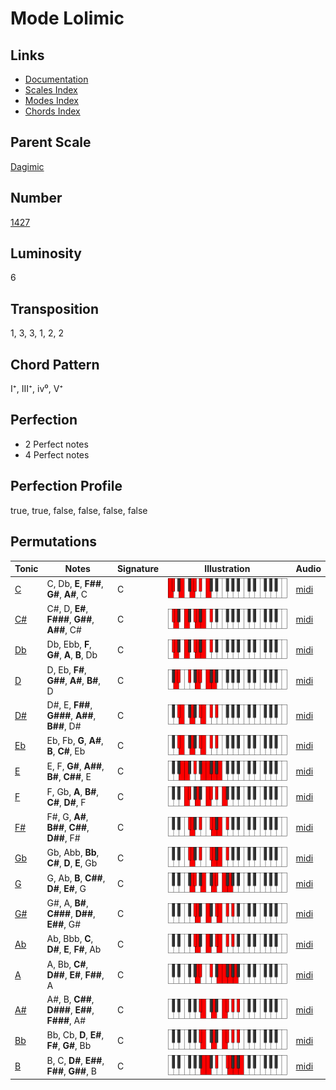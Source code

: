 # Mode Lolimic

## Links

- [Documentation](README.md)
- [Scales Index](Scales.md)
- [Modes Index](Modes.md)
- [Chords Index](Chords.md)

## Parent Scale

[Dagimic](ScaleDagimic.md)

## Number

[1427](https://ianring.com/musictheory/scales/1427)

## Luminosity

6

## Transposition

1, 3, 3, 1, 2, 2

## Chord Pattern

I⁺, III⁺, iv⁰, V⁺

## Perfection

- 2 Perfect notes
- 4 Perfect notes

## Perfection Profile

true, true, false, false, false, false

## Permutations

| Tonic | Notes | Signature | Illustration | Audio |
|-------|-------|-----------|--------------|-------|
| [C](ModeCNaturalLolimic.md) | C, Db, **E**, **F##**, **G#**, **A#**, C | C | ![CNaturalLolimic](ModeCNaturalLolimic.png) | [midi](https://github.com/edipermadi/music/blob/main/docs/ModeCNaturalLolimic.mid?raw=true) |
| [C#](ModeCSharpLolimic.md) | C#, D, **E#**, **F###**, **G##**, **A##**, C# | C | ![CSharpLolimic](ModeCSharpLolimic.png) | [midi](https://github.com/edipermadi/music/blob/main/docs/ModeCSharpLolimic.mid?raw=true) |
| [Db](ModeDFlatLolimic.md) | Db, Ebb, **F**, **G#**, **A**, **B**, Db | C | ![DFlatLolimic](ModeDFlatLolimic.png) | [midi](https://github.com/edipermadi/music/blob/main/docs/ModeDFlatLolimic.mid?raw=true) |
| [D](ModeDNaturalLolimic.md) | D, Eb, **F#**, **G##**, **A#**, **B#**, D | C | ![DNaturalLolimic](ModeDNaturalLolimic.png) | [midi](https://github.com/edipermadi/music/blob/main/docs/ModeDNaturalLolimic.mid?raw=true) |
| [D#](ModeDSharpLolimic.md) | D#, E, **F##**, **G###**, **A##**, **B##**, D# | C | ![DSharpLolimic](ModeDSharpLolimic.png) | [midi](https://github.com/edipermadi/music/blob/main/docs/ModeDSharpLolimic.mid?raw=true) |
| [Eb](ModeEFlatLolimic.md) | Eb, Fb, **G**, **A#**, **B**, **C#**, Eb | C | ![EFlatLolimic](ModeEFlatLolimic.png) | [midi](https://github.com/edipermadi/music/blob/main/docs/ModeEFlatLolimic.mid?raw=true) |
| [E](ModeENaturalLolimic.md) | E, F, **G#**, **A##**, **B#**, **C##**, E | C | ![ENaturalLolimic](ModeENaturalLolimic.png) | [midi](https://github.com/edipermadi/music/blob/main/docs/ModeENaturalLolimic.mid?raw=true) |
| [F](ModeFNaturalLolimic.md) | F, Gb, **A**, **B#**, **C#**, **D#**, F | C | ![FNaturalLolimic](ModeFNaturalLolimic.png) | [midi](https://github.com/edipermadi/music/blob/main/docs/ModeFNaturalLolimic.mid?raw=true) |
| [F#](ModeFSharpLolimic.md) | F#, G, **A#**, **B##**, **C##**, **D##**, F# | C | ![FSharpLolimic](ModeFSharpLolimic.png) | [midi](https://github.com/edipermadi/music/blob/main/docs/ModeFSharpLolimic.mid?raw=true) |
| [Gb](ModeGFlatLolimic.md) | Gb, Abb, **Bb**, **C#**, **D**, **E**, Gb | C | ![GFlatLolimic](ModeGFlatLolimic.png) | [midi](https://github.com/edipermadi/music/blob/main/docs/ModeGFlatLolimic.mid?raw=true) |
| [G](ModeGNaturalLolimic.md) | G, Ab, **B**, **C##**, **D#**, **E#**, G | C | ![GNaturalLolimic](ModeGNaturalLolimic.png) | [midi](https://github.com/edipermadi/music/blob/main/docs/ModeGNaturalLolimic.mid?raw=true) |
| [G#](ModeGSharpLolimic.md) | G#, A, **B#**, **C###**, **D##**, **E##**, G# | C | ![GSharpLolimic](ModeGSharpLolimic.png) | [midi](https://github.com/edipermadi/music/blob/main/docs/ModeGSharpLolimic.mid?raw=true) |
| [Ab](ModeAFlatLolimic.md) | Ab, Bbb, **C**, **D#**, **E**, **F#**, Ab | C | ![AFlatLolimic](ModeAFlatLolimic.png) | [midi](https://github.com/edipermadi/music/blob/main/docs/ModeAFlatLolimic.mid?raw=true) |
| [A](ModeANaturalLolimic.md) | A, Bb, **C#**, **D##**, **E#**, **F##**, A | C | ![ANaturalLolimic](ModeANaturalLolimic.png) | [midi](https://github.com/edipermadi/music/blob/main/docs/ModeANaturalLolimic.mid?raw=true) |
| [A#](ModeASharpLolimic.md) | A#, B, **C##**, **D###**, **E##**, **F###**, A# | C | ![ASharpLolimic](ModeASharpLolimic.png) | [midi](https://github.com/edipermadi/music/blob/main/docs/ModeASharpLolimic.mid?raw=true) |
| [Bb](ModeBFlatLolimic.md) | Bb, Cb, **D**, **E#**, **F#**, **G#**, Bb | C | ![BFlatLolimic](ModeBFlatLolimic.png) | [midi](https://github.com/edipermadi/music/blob/main/docs/ModeBFlatLolimic.mid?raw=true) |
| [B](ModeBNaturalLolimic.md) | B, C, **D#**, **E##**, **F##**, **G##**, B | C | ![BNaturalLolimic](ModeBNaturalLolimic.png) | [midi](https://github.com/edipermadi/music/blob/main/docs/ModeBNaturalLolimic.mid?raw=true) |
